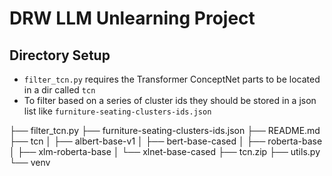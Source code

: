 # DRW LLM Unlearning Project

## Directory Setup

- `filter_tcn.py` requires the Transformer ConceptNet parts to be located in a dir called `tcn`
- To filter based on a series of cluster ids they should be stored in a json list like `furniture-seating-clusters-ids.json` 

├── filter_tcn.py
├── furniture-seating-clusters-ids.json
├── README.md
├── tcn
│   ├── albert-base-v1
│   ├── bert-base-cased
│   ├── roberta-base
│   ├── xlm-roberta-base
│   └── xlnet-base-cased
├── tcn.zip
├── utils.py
└── venv
